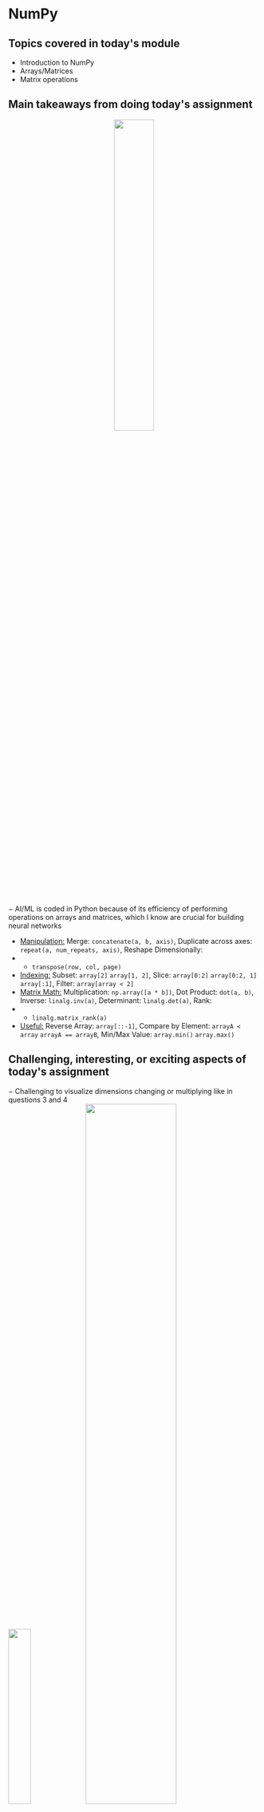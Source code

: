 # NumPy

## Topics covered in today's module

* Introduction to NumPy
* Arrays/Matrices
* Matrix operations

## Main takeaways from doing today's assignment
<div align=center><img src="https://ml-cheatsheet.readthedocs.io/en/latest/_images/dynamic_resizing_neural_network_4_obs.png" width=40% height=40%></div>

&minus; AI/ML is coded in Python because of its efficiency of performing operations on arrays and matrices, which I know are crucial for building neural networks
- <ins>Manipulation:</ins> Merge: `concatenate(a, b, axis)`, Duplicate across axes: `repeat(a, num_repeats, axis)`, Reshape Dimensionally:
- - `transpose(row, col, page)`
- <ins>Indexing:</ins> Subset: `array[2]` `array[1, 2]`, Slice: `array[0:2]` `array[0:2, 1]` `array[:1]`, Filter: `array[array < 2]`
- <ins>Matrix Math:</ins> Multiplication: `np.array([a * b])`, Dot Product: `dot(a, b)`, Inverse: `linalg.inv(a)`, Determinant: `linalg.det(a)`, Rank:
- - `linalg.matrix_rank(a)`
- <ins>Useful:</ins> Reverse Array: `array[::-1]`, Compare by Element: `arrayA < array` `arrayA == arrayB`, Min/Max Value: `array.min()` `array.max()`

## Challenging, interesting, or exciting aspects of today's assignment
&minus; Challenging to visualize dimensions changing or multiplying like in questions 3 and 4 \
<img src="https://i.stack.imgur.com/bJjF0.png" width=30% height=30%> <img src="https://i.stack.imgur.com/2KGGE.png" width=60% height=60%> 
- Matrices are stored as arrays with markers where new dimensions start 

<img src="https://i.stack.imgur.com/SeWB2.png" width=30% height=30%> <img src="https://i.stack.imgur.com/pnjys.png" width=60% height=60%> 
- `array.transpose(1, 0, 2)` swaps the first two dimensions, swapping the corresponding markers in memory

## Additional resources used 
[NumPy Documentation](https://numpy.org/doc/stable/index.html) \
[NumPy for Linear Algebra](https://www.geeksforgeeks.org/numpy-linear-algebra/) \
[Axis Permutation with Transpose Function ](https://stackoverflow.com/questions/32034237/how-does-numpys-transpose-method-permute-the-axes-of-an-array)
